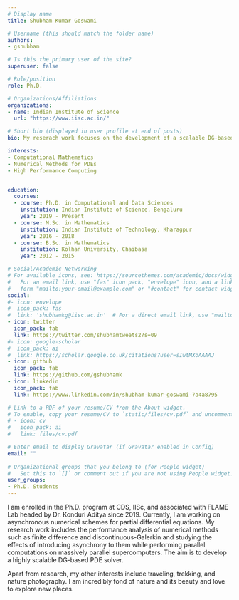 ```yaml
---
# Display name
title: Shubham Kumar Goswami

# Username (this should match the folder name)
authors:
- gshubham

# Is this the primary user of the site?
superuser: false

# Role/position
role: Ph.D.

# Organizations/Affiliations
organizations:
- name: Indian Institute of Science
  url: "https://www.iisc.ac.in/"

# Short bio (displayed in user profile at end of posts)
bio: My reserach work focuses on the development of a scalable DG-based PDE solver for massively parallel computing systems.

interests:
- Computational Mathematics
- Numerical Methods for PDEs
- High Performance Computing


education:
  courses:
  - course: Ph.D. in Computational and Data Sciences
    institution: Indian Institute of Science, Bengaluru
    year: 2019 - Present
  - course: M.Sc. in Mathematics
    institution: Indian Institute of Technology, Kharagpur
    year: 2016 - 2018
  - course: B.Sc. in Mathematics
    institution: Kolhan University, Chaibasa
    year: 2012 - 2015

# Social/Academic Networking
# For available icons, see: https://sourcethemes.com/academic/docs/widgets/#icons
#   For an email link, use "fas" icon pack, "envelope" icon, and a link in the
#   form "mailto:your-email@example.com" or "#contact" for contact widget.
social:
#- icon: envelope
#  icon_pack: fas
#  link: 'shubhamkg@iisc.ac.in'  # For a direct email link, use "mailto:test@example.org".
- icon: twitter
  icon_pack: fab
  link: https://twitter.com/shubhamtweets2?s=09
#- icon: google-scholar
#  icon_pack: ai
#  link: https://scholar.google.co.uk/citations?user=sIwtMXoAAAAJ
- icon: github
  icon_pack: fab
  link: https://github.com/gshubhamk
- icon: linkedin
  icon_pack: fab
  link: https://www.linkedin.com/in/shubham-kumar-goswami-7a4a8795

# Link to a PDF of your resume/CV from the About widget.
# To enable, copy your resume/CV to `static/files/cv.pdf` and uncomment the lines below.  
# - icon: cv
#   icon_pack: ai
#   link: files/cv.pdf

# Enter email to display Gravatar (if Gravatar enabled in Config)
email: ""
  
# Organizational groups that you belong to (for People widget)
#   Set this to `[]` or comment out if you are not using People widget.  
user_groups:
- Ph.D. Students
---
```


I am enrolled in the Ph.D. program at CDS, IISc, and associated with FLAME Lab headed by Dr. Konduri Aditya since 2019. Currently, I am working on asynchronous numerical schemes for partial differential equations. My research work includes the performance analysis of numerical methods such as finite difference and discontinuous-Galerkin and studying the effects of introducing asynchrony to them while performing parallel computations on massively parallel supercomputers. The aim is to develop a highly scalable DG-based PDE solver.

Apart from research, my other interests include traveling, trekking, and nature photography. I am incredibly fond of nature and its beauty and love to explore new places.
